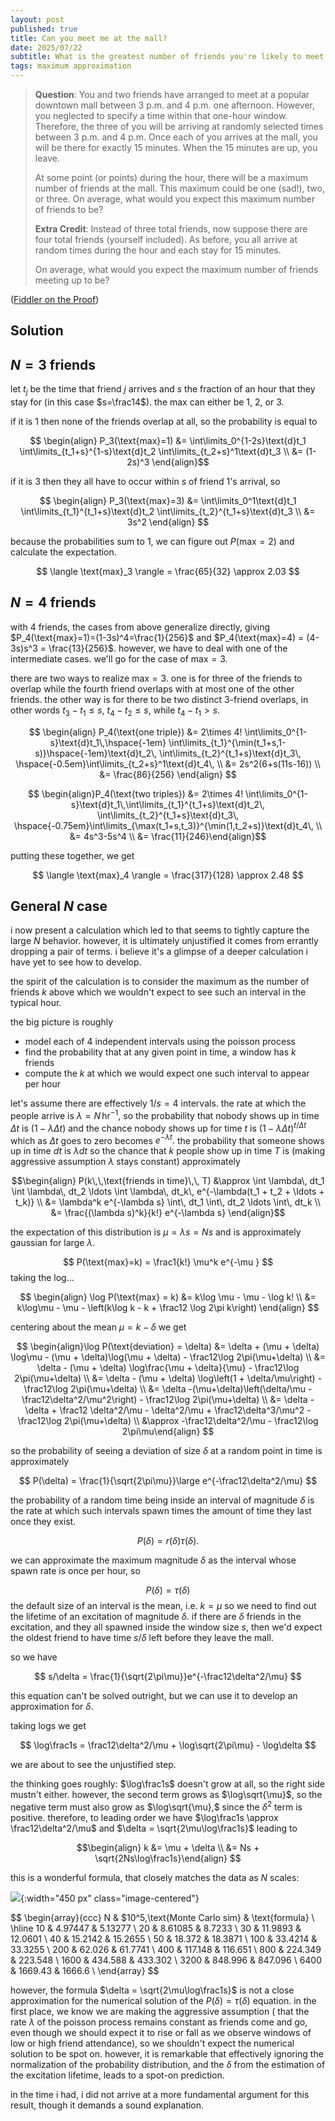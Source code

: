 ```yaml
---
layout: post
published: true
title: Can you meet me at the mall?
date: 2025/07/22
subtitle: What is the greatest number of friends you're likely to meet if everyone fails to coordinate?
tags: maximum approximation
---
```


>**Question**: You and two friends have arranged to meet at a popular downtown mall between $3$ p.m. and $4$ p.m. one afternoon. However, you neglected to specify a time within that one-hour window. Therefore, the three of you will be arriving at randomly selected times between $3$ p.m. and $4$ p.m. Once each of you arrives at the mall, you will be there for exactly $15$ minutes. When the $15$ minutes are up, you leave.
>
>At some point (or points) during the hour, there will be a maximum number of friends at the mall. This maximum could be one (sad!), two, or three. On average, what would you expect this maximum number of friends to be?
>
>
>**Extra Credit**: Instead of three total friends, now suppose there are four total friends (yourself included). As before, you all arrive at random times during the hour and each stay for 15 minutes.
>
>On average, what would you expect the maximum number of friends meeting up to be?

<!--more-->

([Fiddler on the Proof](https://thefiddler.substack.com/p/can-you-meet-me-at-the-mall))

## Solution

## $N=3$ friends

let $t_j$ be the time that friend $j$ arrives and $s$ the fraction of an hour that they stay for (in this case $s=\frac14$). the max can either be $1$, $2$, or $3$. 

if it is $1$ then none of the friends overlap at all, so the probability is equal to

$$ \begin{align} P_3(\text{max}=1) &= \int\limits_0^{1-2s}\text{d}t_1 \int\limits_{t_1+s}^{1-s}\text{d}t_2 \int\limits_{t_2+s}^1\text{d}t_3 \\ &= (1-2s)^3 \end{align}$$

if it is $3$ then they all have to occur within $s$ of friend $1$'s arrival, so

$$ \begin{align} P_3(\text{max}=3) &= \int\limits_0^1\text{d}t_1 \int\limits_{t_1}^{t_1+s}\text{d}t_2 \int\limits_{t_2}^{t_1+s}\text{d}t_3 \\ &= 3s^2 \end{align} $$

because the probabilities sum to $1$, we can figure out $P(\text{max}=2)$ and calculate the expectation.

$$ \langle \text{max}_3 \rangle = \frac{65}{32} \approx 2.03 $$

## $N=4$ friends

with $4$ friends, the cases from above generalize directly, giving $P_4(\text{max}=1)=(1-3s)^4=\frac{1}{256}$ and $P_4(\text{max}=4) = (4-3s)s^3 = \frac{13}{256}$. however, we have to deal with one of the intermediate cases. we'll go for the case of $\text{max}=3.$ 

there are two ways to realize $\text{max}=3$. one is for three of the friends to overlap while the fourth friend overlaps with at most one of the other friends. the other way is for there to be two distinct $3$-friend overlaps, in other words $t_3-t_1 \leq s,$ $t_4-t_2\leq s,$ while $t_4-t_1 \gt s.$ 

$$ \begin{align} P_4(\text{one triple}) &= 2\times 4! \int\limits_0^{1-s}\text{d}t_1\,\hspace{-1em} \int\limits_{t_1}^{\min(t_1+s,1-s)}\hspace{-1em}\text{d}t_2\, \int\limits_{t_2}^{t_1+s}\text{d}t_3\, \hspace{-0.5em}\int\limits_{t_2+s}^1\text{d}t_4\, \\ &= 2s^2(6+s(11s-16)) \\ &= \frac{86}{256} \end{align} $$

$$ \begin{align}P_4(\text{two triples}) &= 2\times 4! \int\limits_0^{1-s}\text{d}t_1\,\int\limits_{t_1}^{t_1+s}\text{d}t_2\, \int\limits_{t_2}^{t_1+s}\text{d}t_3\, \hspace{-0.75em}\int\limits_{\max(t_1+s,t_3)}^{\min(1,t_2+s)}\text{d}t_4\, \\ &= 4s^3-5s^4 \\ &= \frac{11}{246}\end{align}$$

putting these together, we get

$$ \langle \text{max}_4 \rangle = \frac{317}{128} \approx 2.48 $$

## General $N$ case

i now present a calculation which led to that seems to tightly capture the large $N$ behavior. however, it is ultimately unjustified it comes from errantly dropping a pair of terms. i believe it's a glimpse of a deeper calculation i have yet to see how to develop.

the spirit of the calculation is to consider the maximum as the number of friends $k$ above which we wouldn't expect to see such an interval in the typical hour.

the big picture is roughly
- model each of $4$ independent intervals using the poisson process
- find the probability that at any given point in time, a window has $k$ friends
- compute the $k$ at which we would expect one such interval to appear per hour

let's assume there are effectively $1/s = 4$ intervals. the rate at which the people arrive is $\lambda = N\,\text{hr}^{-1}$, so the probability that nobody shows up in time $\Delta t$ is $(1-\lambda \Delta t)$ and the chance nobody shows up for time $t$ is $(1-\lambda \Delta t)^{t/\Delta t}$ which as $\Delta t$ goes to zero becomes $e^{-\lambda t}.$ the probability that someone shows up in time $dt$ is $\lambda dt$ so the chance that $k$ people show up in time $T$ is (making aggressive assumption $\lambda$ stays constant) approximately

$$\begin{align} P(k\,\,\text{friends in time}\,\, T) &\approx \int \lambda\, dt_1 \int \lambda\, dt_2 \ldots \int \lambda\, dt_k\, e^{-\lambda(t_1 + t_2 + \ldots + t_k)} \\ &= \lambda^k e^{-\lambda s} \int\, dt_1 \int\, dt_2 \ldots \int\, dt_k \\ &= \frac{(\lambda s)^k}{k!} e^{-\lambda s} \end{align}$$

the expectation of this distribution is $\mu = \lambda s = N s$ and is approximately gaussian for large $\lambda.$ 

$$ P(\text{max}=k) = \frac1{k!} \mu^k e^{-\mu } $$
taking the log...

$$ \begin{align} \log P(\text{max} = k) &= k\log \mu - \mu - \log k! \\ &= k\log\mu - \mu - \left(k\log k - k + \frac12 \log 2\pi k\right)  \end{align} $$

centering about the mean $\mu = k - \delta$ we get

$$ \begin{align}\log P(\text{deviation} = \delta) &= \delta + (\mu + \delta) \log\mu - (\mu + \delta)\log(\mu + \delta) - \frac12\log 2\pi(\mu+\delta) \\ &= \delta - (\mu + \delta) \log\frac{\mu + \delta}{\mu} - \frac12\log 2\pi(\mu+\delta) \\ &= \delta - (\mu + \delta) \log\left(1 + \delta/\mu\right) - \frac12\log 2\pi(\mu+\delta) \\ &= \delta -(\mu+\delta)\left(\delta/\mu - \frac12\delta^2/\mu^2\right) - \frac12\log 2\pi(\mu+\delta) \\ &= \delta - \delta + \frac12 \delta^2/\mu - \delta^2/\mu + \frac12\delta^3/\mu^2 - \frac12\log 2\pi(\mu+\delta) \\ &\approx -\frac12\delta^2/\mu - \frac12\log 2\pi\mu\end{align} $$

so the probability of seeing a deviation of size $\delta$ at a random point in time is approximately

$$ P(\delta) = \frac{1}{\sqrt{2\pi\mu}}\large e^{-\frac12\delta^2/\mu} $$

the probability of a random time being inside an interval of magnitude $\delta$ is the rate at which such intervals spawn times the amount of time they last once they exist. 

$$ P(\delta) = r(\delta)\tau(\delta). $$

we can approximate the maximum magnitude $\delta$ as the interval whose spawn rate is once per hour, so

$$ P(\delta) = \tau(\delta) $$
the default size of an interval is the mean, i.e. $k = \mu$ so we need to find out the lifetime of an excitation of magnitude $\delta.$ if there are $\delta$ friends in the excitation, and they all spawned inside the window size $s,$ then we'd expect the oldest friend to have time $s/\delta$ left before they leave the mall. 

so we have

$$ s/\delta = \frac{1}{\sqrt{2\pi\mu}}e^{-\frac12\delta^2/\mu} $$

this equation can't be solved outright, but we can use it to develop an approximation for $\delta$. 

taking logs we get 

$$ \log\frac1s  = \frac12\delta^2/\mu + \log\sqrt{2\pi\mu} - \log\delta  $$

we are about to see the unjustified step.

the thinking goes roughly: $\log\frac1s$ doesn't grow at all, so the right side mustn't either. however, the second term grows as $\log\sqrt{\mu}$, so the negative term must also grow as $\log\sqrt{\mu},$ since the $\delta^2$ term is positive. therefore, to leading order we have $\log\frac1s \approx \frac12\delta^2/\mu$ and $\delta = \sqrt{2\mu\log\frac1s}$ leading to

$$\begin{align} k &= \mu + \delta \\ &= Ns + \sqrt{2Ns\log\frac1s}\end{align} $$

this is a wonderful formula, that closely matches the data as $N$ scales:

![](/img/2025-07-22-fiddler-meet-at-mall-plot.png){:width="450 px" class="image-centered"}

$$
\begin{array}{ccc}
N & $10^5\,\text{Monte Carlo sim} & \text{formula} \\ \hline
 10 & 4.97447 & 5.13277 \\
 20 & 8.61085 & 8.7233 \\
 30 & 11.9893 & 12.0601 \\
 40 & 15.2142 & 15.2655 \\
 50 & 18.372 & 18.3871 \\
 100 & 33.4214 & 33.3255 \\
 200 & 62.026 & 61.7741 \\
 400 & 117.148 & 116.651 \\
 800 & 224.349 & 223.548 \\
 1600 & 434.588 & 433.302 \\
 3200 & 848.996 & 847.096 \\
 6400 & 1669.43 & 1666.6 \\
\end{array}
$$

however, the formula $\delta = \sqrt{2\mu\log\frac1s}$ is not a close approximation for the numerical solution of the $P(\delta) = \tau(\delta)$ equation. in the first place, we know we are making the aggressive assumption ( that the rate $\lambda$ of the poisson process remains constant as friends come and go, even though we should expect it to rise or fall as we observe windows of low or high friend attendance), so we shouldn't expect the numerical solution to be spot on. however, it is remarkable that effectively ignoring the normalization of the probability distribution, and the $\delta$ from the estimation of the excitation lifetime, leads to a spot-on prediction.

in the time i had, i did not arrive at a more fundamental argument for this result, though it demands a sound explanation.

<br>

